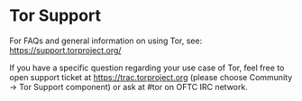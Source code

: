 Tor Support
===========

For FAQs and general information on using Tor, see: https://support.torproject.org/

If you have a specific question regarding your use case of Tor, feel free to open
support ticket at https://trac.torproject.org (please choose Community -> Tor Support 
component) or ask at #tor on OFTC IRC network.
